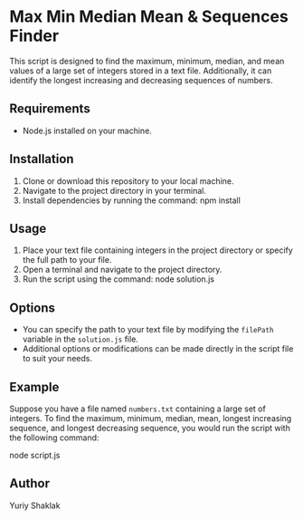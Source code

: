 # Max Min Median Mean & Sequences Finder

This script is designed to find the maximum, minimum, median, and mean values of a large set of integers stored in a text file. Additionally, it can identify the longest increasing and decreasing sequences of numbers.

## Requirements

- Node.js installed on your machine.

## Installation

1. Clone or download this repository to your local machine.
2. Navigate to the project directory in your terminal.
3. Install dependencies by running the command:
npm install

## Usage

1. Place your text file containing integers in the project directory or specify the full path to your file.
2. Open a terminal and navigate to the project directory.
3. Run the script using the command:
node solution.js

## Options

- You can specify the path to your text file by modifying the `filePath` variable in the `solution.js` file.
- Additional options or modifications can be made directly in the script file to suit your needs.

## Example

Suppose you have a file named `numbers.txt` containing a large set of integers. To find the maximum, minimum, median, mean, longest increasing sequence, and longest decreasing sequence, you would run the script with the following command:

node script.js

## Author

Yuriy Shaklak
